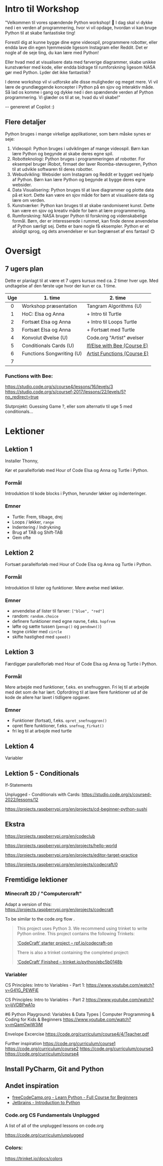 # Intro til Workshop

"Velkommen til vores spændende Python workshop! 🎉 I dag skal vi dykke ned i en verden af programmering, hvor vi vil opdage, hvordan vi kan bruge Python til at skabe fantastiske ting!

Forestil dig at kunne bygge dine egne videospil, programmere robotter, eller endda lave din egen hjemmeside ligesom Instagram eller Reddit. Det er nogle af de seje ting, du kan lære med Python!

Eller hvad med at visualisere data med farverige diagrammer, skabe unikke kunstværker med kode, eller endda bidrage til rumforskning ligesom NASA gør med Python. Lyder det ikke fantastisk?

I denne workshop vil vi udforske alle disse muligheder og meget mere. Vi vil lære de grundlæggende koncepter i Python på en sjov og interaktiv måde. Så lad os komme i gang og dykke ned i den spændende verden af Python programmering. Vi glæder os til at se, hvad du vil skabe!"

-- genereret af Copilot :)

## Flere detaljer

Python bruges i mange virkelige applikationer, som børn måske synes er seje:

1. Videospil: Python bruges i udviklingen af mange videospil. Børn kan lære Python og begynde at skabe deres egne spil.
2. Robotteknologi: Python bruges i programmeringen af robotter. For eksempel bruger iRobot, firmaet der laver Roomba-støvsugeren, Python til at udvikle softwaren til deres robotter.
3. Webudvikling: Websider som Instagram og Reddit er bygget ved hjælp af Python. Børn kan lære Python og begynde at bygge deres egne websider.
4. Data Visualisering: Python bruges til at lave diagrammer og plotte data på et kort. Dette kan være en sjov måde for børn at visualisere data og lære om verden.
6. Kunstværker: Python kan bruges til at skabe randomiseret kunst. Dette kan være en sjov og kreativ måde for børn at lære programmering.
6. Rumforskning: NASA bruger Python til forskning og videnskabelige formål. Børn, der er interesserede i rummet, kan finde denne anvendelse af Python særligt sej.
Dette er bare nogle få eksempler. Python er et alsidigt sprog, og dets anvendelser er kun begrænset af ens fantasi! 😊

# Oversigt

## 7 ugers plan

Dette er planlagt til at være et 7 ugers kursus med ca. 2 timer hver uge. Med undtagelse af den første uge hvor der kun er ca. 1 time.

| Uge | 1. time | 2. time |
|:-:|--|--|
| 0 | Workshop præsentation     | Tangram Algorithms (U)                  |
| 1 | HoC: Elsa og Anna         | + Intro til Turtle                      |
| 2 | Fortsæt Elsa og Anna      | + Intro til Loops Turtle                |
| 3 | Fortsæt Elsa og Anna      | + Fortsæt med Turtle                    |
| 4 | Konvolut Øvelse (U)       | Code.org "Artist" øvelser               |
| 5 | Conditionals Cards (U)    | [If/Else with Bee (Course E)](https://studio.code.org/s/coursed-2023/lessons/14/levels/1)   |
| 6 | Functions Songwriting (U) | [Artist Functions (Course E)](https://studio.code.org/s/coursee-2023/lessons/11/levels/1) |
| 7 |    |  |



### Functions with Bee:
https://studio.code.org/s/course4/lessons/16/levels/3
https://studio.code.org/s/coursef-2017/lessons/22/levels/5?no_redirect=true


Slutprojekt: Guessing Game ?, eller som alternativ til uge 5 med conditionals...


# Lektioner


## Lektion 1

Installer Thonny,

Kør et parallelforløb med Hour of Code Elsa og Anna og Turtle i Python.

### Formål

Introduktion til kode blocks i Python, herunder løkker og indenteringer.

### Emner

- Turtle: Frem, tilbage, drej
- Loops / løkker, `range`
- Indentering / Indrykning
- Brug af TAB og Shift-TAB
- Gem ofte


## Lektion 2

Fortsæt parallelforløb med Hour of Code Elsa og Anna og Turtle i Python.

### Formål

Introduktion til lister og funktioner. Mere øvelse med løkker.

### Emner

- anvendelse af lister til farver: `["blue", "red"]`
- random: `random.choice`
- definere funktioner med egne navne, f.eks. `hopfrem`
- løfte og sætte tussen (`penup()` og `pendown()`)
- tegne cirkler med `circle` 
- skifte hastighed med `speed()`


## Lektion 3

Færdiggør parallelforløb med Hour of Code Elsa og Anna og Turtle i Python.

### Formål

Mere arbejde med funktioner, f.eks. en snefnuggren. Fri lej til at arbejde med det som de har lært. Opfordring til at lave flere funktioner ud af de kode de allere har lavet i tidligere opgaver.

### Emner

- Funktioner (fortsat), f.eks. `opret_snefnuggren()`
- opret flere funktioner, f.eks. `snefnug_firkat()`
- fri leg til at arbejde med turtle


## Lektion 4

Variabler

## Lektion 5 - Conditionals

If-Statements

Unplugged - Conditionals with Cards: 
https://studio.code.org/s/coursed-2022/lessons/12

https://projects.raspberrypi.org/en/projects/cd-beginner-python-sushi



## Ekstra

https://projects.raspberrypi.org/en/codeclub


https://projects.raspberrypi.org/en/projects/hello-world

https://projects.raspberrypi.org/en/projects/editor-target-practice

https://projects.raspberrypi.org/en/projects/codecraft/0



## Fremtidige lektioner

### Minecraft 2D / "Computercraft"

Adapt a version of this: https://projects.raspberrypi.org/en/projects/codecraft

To be similar to the code.org flow .

> This project uses Python 3. We recommend using trinket to write Python online. This project contains the following Trinkets:
>
> [‘CodeCraft’ starter project – rpf.io/codecraft-on](https://rpf.io/codecraft-on)
>
> There is also a trinket containing the completed project:
>
> [‘CodeCraft’ Finished – trinket.io/python/ebc5b0148b](https://trinket.io/python/ebc5b0148b)


### Variabler

CS Principles: Intro to Variables - Part 1:
https://www.youtube.com/watch?v=G41G_PEWFjE

CS Principles: Intro to Variables - Part 2
https://www.youtube.com/watch?v=ijjVDBPwA1o

#6 Python Playground: Variables & Data Types | Computer Programming & Coding for Kids & Beginners 
https://www.youtube.com/watch?v=mQamOwiW3iM


Envelope Excercise
https://code.org/curriculum/course4/4/Teacher.pdf

Further inspiration
https://code.org/curriculum/course1
https://code.org/curriculum/course2
https://code.org/curriculum/course3
https://code.org/curriculum/course4


## Install PyCharm, Git and Python




## Andet inspiration


* [freeCodeCamp.org - Learn Python - Full Course for Beginners](https://github.com/LukaIgnjatovic/freeCodeCamp.org_-_Learn_Python_-_Full_Course_for_Beginners?tab=readme-ov-file)
* [Jetbrains - Introduction to Python](https://plugins.jetbrains.com/plugin/16630-introduction-to-python)


### Code.org CS Fundamentals Unplugged

A list of all of the unplugged lessons on code.org

https://code.org/curriculum/unplugged

### Colors:

https://trinket.io/docs/colors


